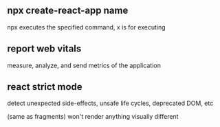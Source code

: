 ## npx create-react-app  name
npx executes the specified command, x is for executing

## report web vitals
measure, analyze, and send metrics of the application

## react strict mode
detect unexpected side-effects, unsafe life cycles, deprecated DOM, etc

(same as fragments) won't render anything visually different

##